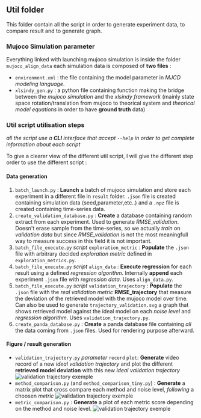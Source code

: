 ## Util folder

This folder contain all the script in order to generate experiment data, to compare result and to generate graph.

### Mujoco Simulation parameter

Everything linked with launching mujoco simulation is inside the folder `mujoco_align_data` each simulation data is composed of **two files** :
- `environment.xml` : the file containing the model parameter in *MJCD modeling language*.
- `xlsindy_gen.py` : a python file containing function making the bridge between the *mujoco simulation* and the *xlsindy framework* (mainly state space rotation/translation from mujoco to theorical system and *theorical model equations* in order to have **ground truth** data)

### Util script utilisation steps

*all the script use a **CLI** interface that accept `--help` in order to get complete information about each script*

To give a clearer view of the different util script, I will give the different step order to use the different script :

#### Data generation 

1. `batch_launch.py` : **Launch** a batch of mujoco simulation and store each experiment in a different file in `result` folder. `.json` file is created containing simulation data (seed,parameter,etc..) and a `.npz` file is created containing time-series data.
2. `create_validation_database.py` : **Create** a database containing random extract from each experiment. Used to generate *RMSE_validation*. Doesn't erase sample from the time-series, so we actually *train* on *validation data* but since *RMSE_validation* is not the most meaningfull way to measure success in this field it is not important.
3. `batch_file_execute.py` *script* `exploration_metric` : **Populate** the `.json` file with arbitrary decided *exploration metric* defined in `exploration_metrics.py`.
4. `batch_file_execute.py` *script* `align_data` : **Execute regression** for each result using a defined *regression algorithm*. Internally **append** each experiment `.json` file with *regression data*. Uses `align_data.py`.
5. `batch_file_execute.py` *script* `validation_trajectory` : **Populate** the `.json` file with the *real validation metric* **RMSE_trajectory** that measure the deviation of the retrieved model with the mujoco model over time. Can also be used to generate `trajectory_validation.svg` a graph that shows retrieved model against the ideal model on each *noise level* and *regression algorithm*. Uses `validation_trajectory.py`.
6. `create_panda_database.py` : **Create** a panda database file containing *all* the data coming from `.json` files. Used for rendering purpose afterward.

#### Figure / result generation

- `validation_trajectory.py` *parameter* `record` `plot`: **Generate** video record of a new *ideal validation trajectory* and plot the different **retrieved model deviation** with this new *ideal validation trajectory*
![validation trajectory exemple](/util/exemple_figures/trajectory_validation.svg)
- `method_comparison.py` (and `method_comparison_tiny.py`) : **Generate** a matrix plot that cross compare each method and noise level, *following* a choosen *metric*
![validation trajectory exemple](/util/exemple_figures/method_comparison_RMSE_trajectory.svg)
- `metric_comparison.py` : **Generate** a plot of each metric score depending on the method and noise level.
![validation trajectory exemple](/util/exemple_figures/metric_comparison.svg)